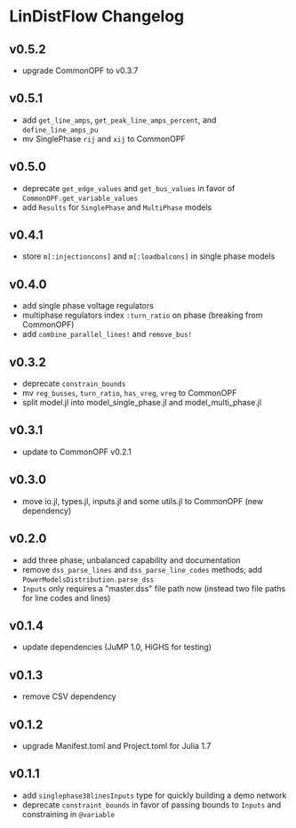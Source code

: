 # LinDistFlow Changelog

## v0.5.2
- upgrade CommonOPF to v0.3.7

## v0.5.1
- add `get_line_amps`, `get_peak_line_amps_percent`, and `define_line_amps_pu`
- mv SinglePhase `rij` and `xij` to CommonOPF

## v0.5.0
- deprecate `get_edge_values` and `get_bus_values` in favor of `CommonOPF.get_variable_values`
- add `Results` for `SinglePhase` and `MultiPhase` models

## v0.4.1
- store `m[:injectioncons]` and `m[:loadbalcons]` in single phase models

## v0.4.0
- add single phase voltage regulators
- multiphase regulators index `:turn_ratio` on phase (breaking from CommonOPF)
- add `combine_parallel_lines!` and `remove_bus!`

## v0.3.2
- deprecate `constrain_bounds`
- mv `reg_busses`, `turn_ratio`, `has_vreg`, `vreg` to CommonOPF
-  split model.jl into model_single_phase.jl and model_multi_phase.jl

## v0.3.1
- update to CommonOPF v0.2.1

## v0.3.0
- move io.jl, types.jl, inputs.jl and some utils.jl to CommonOPF (new dependency)

## v0.2.0
- add three phase, unbalanced capability and documentation
- remove `dss_parse_lines` and `dss_parse_line_codes` methods; add `PowerModelsDistribution.parse_dss`
- `Inputs` only requires a "master.dss" file path now (instead two file paths for line codes and lines)

## v0.1.4
- update dependencies (JuMP 1.0, HiGHS for testing)

## v0.1.3
- remove CSV dependency

## v0.1.2
- upgrade Manifest.toml and Project.toml for Julia 1.7

## v0.1.1
- add `singlephase38linesInputs` type for quickly building a demo network
- deprecate `constraint_bounds` in favor of passing bounds to `Inputs` and constraining in `@variable`
